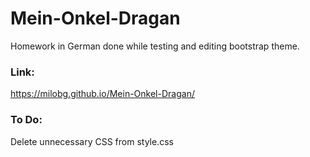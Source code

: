 # Mein-Onkel-Dragan
Homework in German done while testing and editing bootstrap theme.

### Link:
https://milobg.github.io/Mein-Onkel-Dragan/

### To Do:
Delete unnecessary CSS from style.css

